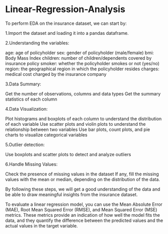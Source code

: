 # Linear-Regression-Analysis
To perform EDA on the insurance dataset, we can start by:

1.Import the dataset and loading it into a pandas dataframe.

2.Understanding the variables:

age: age of policyholder
sex: gender of policyholder (male/female)
bmi: Body Mass Index
children: number of children/dependents covered by insurance policy
smoker: whether the policyholder smokes or not (yes/no)
region: the geographical region in which the policyholder resides
charges: medical cost charged by the insurance company


3.Data Summary:

Get the number of observations, columns and data types
Get the summary statistics of each column


4.Data Visualization:

Plot histograms and boxplots of each column to understand the distribution of each variable
Use scatter plots and violin plots to understand the relationship between two variables
Use bar plots, count plots, and pie charts to visualize categorical variables


5.Outlier detection:

Use boxplots and scatter plots to detect and analyze outliers


6.Handle Missing Values:

Check the presence of missing values in the dataset
If any, fill the missing values with the mean or median, depending on the distribution of the data.


By following these steps, we will get a good understanding of the data and be able to draw meaningful insights from the insurance dataset.


To evaluate a linear regression model, you can use the Mean Absolute Error (MAE), Root Mean Squared Error (RMSE), and Mean Squared Error (MSE) metrics. These metrics provide an indication of how well the model fits the data, and they quantify the difference between the predicted values and the actual values in the target variable.
